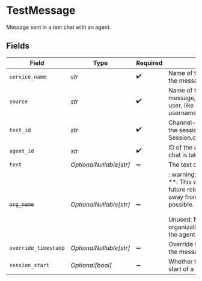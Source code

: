 # TestMessage

Message sent in a test chat with an agent.


## Fields

| Field                                                                                                                                                                               | Type                                                                                                                                                                                | Required                                                                                                                                                                            | Description                                                                                                                                                                         |
| ----------------------------------------------------------------------------------------------------------------------------------------------------------------------------------- | ----------------------------------------------------------------------------------------------------------------------------------------------------------------------------------- | ----------------------------------------------------------------------------------------------------------------------------------------------------------------------------------- | ----------------------------------------------------------------------------------------------------------------------------------------------------------------------------------- |
| `service_name`                                                                                                                                                                      | *str*                                                                                                                                                                               | :heavy_check_mark:                                                                                                                                                                  | Name of the service producing the message                                                                                                                                           |
| `source`                                                                                                                                                                            | *str*                                                                                                                                                                               | :heavy_check_mark:                                                                                                                                                                  | Name of the source of the message, should identify the user, like an email or username                                                                                              |
| `test_id`                                                                                                                                                                           | *str*                                                                                                                                                                               | :heavy_check_mark:                                                                                                                                                                  | Channel-manager-side ID of the session (see Session.channel_manager_sid)                                                                                                            |
| `agent_id`                                                                                                                                                                          | *str*                                                                                                                                                                               | :heavy_check_mark:                                                                                                                                                                  | ID of the agent with which the chat is taking place                                                                                                                                 |
| `text`                                                                                                                                                                              | *OptionalNullable[str]*                                                                                                                                                             | :heavy_minus_sign:                                                                                                                                                                  | The text of the message                                                                                                                                                             |
| ~~`org_name`~~                                                                                                                                                                      | *OptionalNullable[str]*                                                                                                                                                             | :heavy_minus_sign:                                                                                                                                                                  | : warning: ** DEPRECATED **: This will be removed in a future release, please migrate away from it as soon as possible.<br/><br/>Unused: Name of the organization associated with the agent |
| `override_timestamp`                                                                                                                                                                | *OptionalNullable[str]*                                                                                                                                                             | :heavy_minus_sign:                                                                                                                                                                  | Override for the timestamp of the message                                                                                                                                           |
| `session_start`                                                                                                                                                                     | *Optional[bool]*                                                                                                                                                                    | :heavy_minus_sign:                                                                                                                                                                  | Whether this message is the start of a new session                                                                                                                                  |